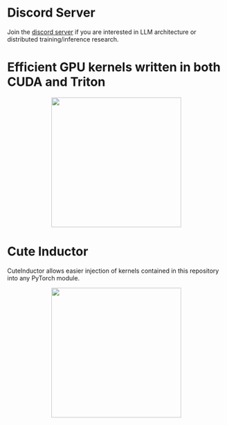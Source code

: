 <!-- **************************************************
Copyright (c) 2025, Mayank Mishra
************************************************** -->

# Discord Server
Join the [discord server](https://discord.gg/AFDxmjH5RV) if you are interested in LLM architecture or distributed training/inference research.

# Efficient GPU kernels written in both CUDA and Triton

<p align="center">
  <img src="assets/cute-cat.webp" width="300px" height="300px">
</p>

# Cute Inductor
CuteInductor allows easier injection of kernels contained in this repository into any PyTorch module.
<p align="center">
  <img src="assets/cute-inductor.webp" width="300px" height="300px">
</p>
